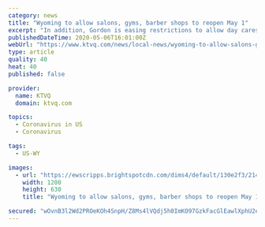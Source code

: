 ```yaml
---
category: news
title: "Wyoming to allow salons, gyms, barber shops to reopen May 1"
excerpt: "In addition, Gordon is easing restrictions to allow day cares to reopen and issuing guidance to allow hospital to resume elective surgeries as part of the state's phased reopening."
publishedDateTime: 2020-05-06T16:01:00Z
webUrl: "https://www.ktvq.com/news/local-news/wyoming-to-allow-salons-gyms-barber-shops-to-reopen-may-1"
type: article
quality: 40
heat: 40
published: false

provider:
  name: KTVQ
  domain: ktvq.com

topics:
  - Coronavirus in US
  - Coronavirus

tags:
  - US-WY

images:
  - url: "https://ewscripps.brightspotcdn.com/dims4/default/130e2f3/2147483647/strip/true/crop/1018x534+0+87/resize/1200x630!/quality/90/?url=https%3A%2F%2Fmediaassets.ktvq.com%2Fcordillera-network%2Fwp-content%2Fuploads%2Fsites%2F6%2F2018%2F08%2F14233423%2F17417189_G.png"
    width: 1200
    height: 630
    title: "Wyoming to allow salons, gyms, barber shops to reopen May 1"

secured: "wOvnB3l2Wd2PROeKOh4SnpH/Z8Ms4lVQdj5h0ImKO97GzkFacGlEawlXphU2ev6tuIizuVE2I+iik5V3j8UpAi76fErvgVNnExHIrmMC5DGQ3yS07j1Coko9iN+GAT6sqjvJeKnlgHpSbQcoxcrUdRGk3pzpIrY0995Q/YCCO3NS7dk1NoTkI4a9L331alfFgdc2+ACnJ1Ew5MHIkaXnLxW1v0zcXUYdRFiO9XuDEvPS+33YlbcJCTZqKTBZ6a2eH8gdiUhXxtF8pkWTFSJzF3na5Xz5Vt1zdrVnE6ZV2/5ehOwDTMF8jjekmgjrBZhtOTCJmAJVvbQNZcSt6AhtyG+wAPmQ05NcCCKylTXCIwLfppsyYkbEVGuL8X3z9p0DOLJwMwh71mgIGe5FYt8opRrstETRKnB02fqVXdaofSqIwltoqzirl7va52JqOTXR4JpdfCRpWD4X0UuprHf6RpYLPYLIPdHAbnMRCWb9QGs=;bjF6r5SR71MAscg/Lm+p6Q=="
---
```


